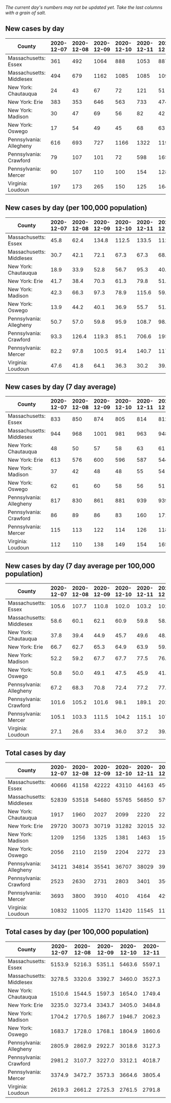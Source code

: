 _The current day's numbers may not be updated yet. Take the last columns with a grain of salt._
## New cases by day

| County | 2020-12-07 | 2020-12-08 | 2020-12-09 | 2020-12-10 | 2020-12-11 | 2020-12-12 | 2020-12-13 |
| --- | --- | --- | --- | --- | --- | --- | --- |
| Massachusetts: Essex | 361 | 492 | 1064 | 888 | 1053 | 887 |  |
| Massachusetts: Middlesex | 494 | 679 | 1162 | 1085 | 1085 | 1097 |  |
| New York: Chautauqua | 24 | 43 | 67 | 72 | 121 | 51 |  |
| New York: Erie | 383 | 353 | 646 | 563 | 733 | 474 |  |
| New York: Madison | 30 | 47 | 69 | 56 | 82 | 42 |  |
| New York: Oswego | 17 | 54 | 49 | 45 | 68 | 63 |  |
| Pennsylvania: Allegheny | 616 | 693 | 727 | 1166 | 1322 | 1198 | 897 |
| Pennsylvania: Crawford | 79 | 107 | 101 | 72 | 598 | 165 | 111 |
| Pennsylvania: Mercer | 90 | 107 | 110 | 100 | 154 | 128 | 152 |
| Virginia: Loudoun | 197 | 173 | 265 | 150 | 125 | 164 | 79 |

## New cases by day (per 100,000 population)

| County | 2020-12-07 | 2020-12-08 | 2020-12-09 | 2020-12-10 | 2020-12-11 | 2020-12-12 | 2020-12-13 |
| --- | --- | --- | --- | --- | --- | --- | --- |
| Massachusetts: Essex | 45.8 | 62.4 | 134.8 | 112.5 | 133.5 | 112.4 |  |
| Massachusetts: Middlesex | 30.7 | 42.1 | 72.1 | 67.3 | 67.3 | 68.1 |  |
| New York: Chautauqua | 18.9 | 33.9 | 52.8 | 56.7 | 95.3 | 40.2 |  |
| New York: Erie | 41.7 | 38.4 | 70.3 | 61.3 | 79.8 | 51.6 |  |
| New York: Madison | 42.3 | 66.3 | 97.3 | 78.9 | 115.6 | 59.2 |  |
| New York: Oswego | 13.9 | 44.2 | 40.1 | 36.9 | 55.7 | 51.6 |  |
| Pennsylvania: Allegheny | 50.7 | 57.0 | 59.8 | 95.9 | 108.7 | 98.5 | 73.8 |
| Pennsylvania: Crawford | 93.3 | 126.4 | 119.3 | 85.1 | 706.6 | 195.0 | 131.2 |
| Pennsylvania: Mercer | 82.2 | 97.8 | 100.5 | 91.4 | 140.7 | 117.0 | 138.9 |
| Virginia: Loudoun | 47.6 | 41.8 | 64.1 | 36.3 | 30.2 | 39.7 | 19.1 |

## New cases by day (7 day average)

| County | 2020-12-07 | 2020-12-08 | 2020-12-09 | 2020-12-10 | 2020-12-11 | 2020-12-12 | 2020-12-13 |
| --- | --- | --- | --- | --- | --- | --- | --- |
| Massachusetts: Essex | 833 | 850 | 874 | 805 | 814 | 812 |  |
| Massachusetts: Middlesex | 944 | 968 | 1001 | 981 | 963 | 948 |  |
| New York: Chautauqua | 48 | 50 | 57 | 58 | 63 | 61 |  |
| New York: Erie | 613 | 576 | 600 | 596 | 587 | 544 |  |
| New York: Madison | 37 | 42 | 48 | 48 | 55 | 54 |  |
| New York: Oswego | 62 | 61 | 60 | 58 | 56 | 51 |  |
| Pennsylvania: Allegheny | 817 | 830 | 861 | 881 | 939 | 939 | 946 |
| Pennsylvania: Crawford | 86 | 89 | 86 | 83 | 160 | 171 | 176 |
| Pennsylvania: Mercer | 115 | 113 | 122 | 114 | 126 | 118 | 120 |
| Virginia: Loudoun | 112 | 110 | 138 | 149 | 154 | 165 | 165 |

## New cases by day (7 day average per 100,000 population)

| County | 2020-12-07 | 2020-12-08 | 2020-12-09 | 2020-12-10 | 2020-12-11 | 2020-12-12 | 2020-12-13 |
| --- | --- | --- | --- | --- | --- | --- | --- |
| Massachusetts: Essex | 105.6 | 107.7 | 110.8 | 102.0 | 103.2 | 102.9 |  |
| Massachusetts: Middlesex | 58.6 | 60.1 | 62.1 | 60.9 | 59.8 | 58.8 |  |
| New York: Chautauqua | 37.8 | 39.4 | 44.9 | 45.7 | 49.6 | 48.1 |  |
| New York: Erie | 66.7 | 62.7 | 65.3 | 64.9 | 63.9 | 59.2 |  |
| New York: Madison | 52.2 | 59.2 | 67.7 | 67.7 | 77.5 | 76.1 |  |
| New York: Oswego | 50.8 | 50.0 | 49.1 | 47.5 | 45.9 | 41.8 |  |
| Pennsylvania: Allegheny | 67.2 | 68.3 | 70.8 | 72.4 | 77.2 | 77.2 | 77.8 |
| Pennsylvania: Crawford | 101.6 | 105.2 | 101.6 | 98.1 | 189.1 | 202.1 | 208.0 |
| Pennsylvania: Mercer | 105.1 | 103.3 | 111.5 | 104.2 | 115.1 | 107.8 | 109.7 |
| Virginia: Loudoun | 27.1 | 26.6 | 33.4 | 36.0 | 37.2 | 39.9 | 39.9 |

## Total cases by day

| County | 2020-12-07 | 2020-12-08 | 2020-12-09 | 2020-12-10 | 2020-12-11 | 2020-12-12 | 2020-12-13 |
| --- | --- | --- | --- | --- | --- | --- | --- |
| Massachusetts: Essex | 40666 | 41158 | 42222 | 43110 | 44163 | 45050 |  |
| Massachusetts: Middlesex | 52839 | 53518 | 54680 | 55765 | 56850 | 57947 |  |
| New York: Chautauqua | 1917 | 1960 | 2027 | 2099 | 2220 | 2271 |  |
| New York: Erie | 29720 | 30073 | 30719 | 31282 | 32015 | 32489 |  |
| New York: Madison | 1209 | 1256 | 1325 | 1381 | 1463 | 1505 |  |
| New York: Oswego | 2056 | 2110 | 2159 | 2204 | 2272 | 2335 |  |
| Pennsylvania: Allegheny | 34121 | 34814 | 35541 | 36707 | 38029 | 39227 | 40124 |
| Pennsylvania: Crawford | 2523 | 2630 | 2731 | 2803 | 3401 | 3566 | 3677 |
| Pennsylvania: Mercer | 3693 | 3800 | 3910 | 4010 | 4164 | 4292 | 4444 |
| Virginia: Loudoun | 10832 | 11005 | 11270 | 11420 | 11545 | 11709 | 11788 |

## Total cases by day (per 100,000 population)

| County | 2020-12-07 | 2020-12-08 | 2020-12-09 | 2020-12-10 | 2020-12-11 | 2020-12-12 | 2020-12-13 |
| --- | --- | --- | --- | --- | --- | --- | --- |
| Massachusetts: Essex | 5153.9 | 5216.3 | 5351.1 | 5463.6 | 5597.1 | 5709.5 |  |
| Massachusetts: Middlesex | 3278.5 | 3320.6 | 3392.7 | 3460.0 | 3527.3 | 3595.4 |  |
| New York: Chautauqua | 1510.6 | 1544.5 | 1597.3 | 1654.0 | 1749.4 | 1789.6 |  |
| New York: Erie | 3235.0 | 3273.4 | 3343.7 | 3405.0 | 3484.8 | 3536.4 |  |
| New York: Madison | 1704.2 | 1770.5 | 1867.7 | 1946.7 | 2062.3 | 2121.5 |  |
| New York: Oswego | 1683.7 | 1728.0 | 1768.1 | 1804.9 | 1860.6 | 1912.2 |  |
| Pennsylvania: Allegheny | 2805.9 | 2862.9 | 2922.7 | 3018.6 | 3127.3 | 3225.8 | 3299.5 |
| Pennsylvania: Crawford | 2981.2 | 3107.7 | 3227.0 | 3312.1 | 4018.7 | 4213.7 | 4344.8 |
| Pennsylvania: Mercer | 3374.9 | 3472.7 | 3573.3 | 3664.6 | 3805.4 | 3922.4 | 4061.3 |
| Virginia: Loudoun | 2619.3 | 2661.2 | 2725.3 | 2761.5 | 2791.8 | 2831.4 | 2850.5 |
